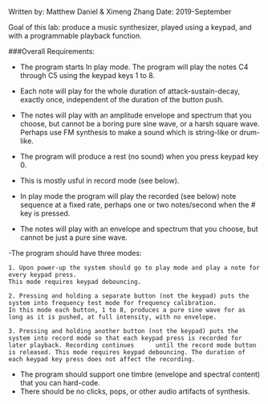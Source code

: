Written by: Matthew Daniel & Ximeng Zhang
Date: 2019-September


Goal of this lab: produce a music synthesizer, played using a keypad, and with a programmable playback function.

###Overall Requirements:

- The program starts In play mode. The program will play the notes C4 through C5 using the keypad keys 1 to 8.

- Each note will play for the whole duration of attack-sustain-decay, exactly once, independent of the duration of the button push.

- The notes will play with an amplitude envelope and spectrum that you choose, but cannot be a boring pure sine wave, or a harsh square wave.
Perhaps use FM synthesis to make a sound which is string-like or drum-like.

- The program will produce a rest (no sound) when you press keypad key 0.

- This is mostly usful in record mode (see below).

- In play mode the program will play the recorded (see below) note sequence at a fixed rate, perhaps one or two notes/second when the # key is pressed.

- The notes will play with an envelope and spectrum that you choose, but cannot be just a pure sine wave.

-The program should have three modes:

	1. Upon power-up the system should go to play mode and play a note for every keypad press.
	This mode requires keypad debouncing.

	2. Pressing and holding a separate button (not the keypad) puts the system into frequency test mode for frequency calibration.
	In this mode each button, 1 to 8, produces a pure sine wave for as long as it is pushed, at full intensity, with no envelope.

	3. Pressing and holding another button (not the keypad) puts the system into record mode so that each keypad press is recorded for later playback. Recording continues 		until the record mode button is released. This mode requires keypad debouncing. The duration of each keypad key press does not affect the recording.

- The program should support one timbre (envelope and spectral content) that you can hard-code.
- There should be no clicks, pops, or other audio artifacts of synthesis.
